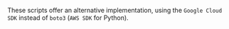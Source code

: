 
These scripts offer an alternative implementation, using the `Google Cloud SDK` instead of `boto3` (`AWS SDK` for Python).
